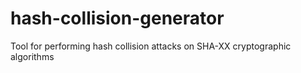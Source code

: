 # hash-collision-generator
Tool for performing hash collision attacks on SHA-XX cryptographic algorithms

